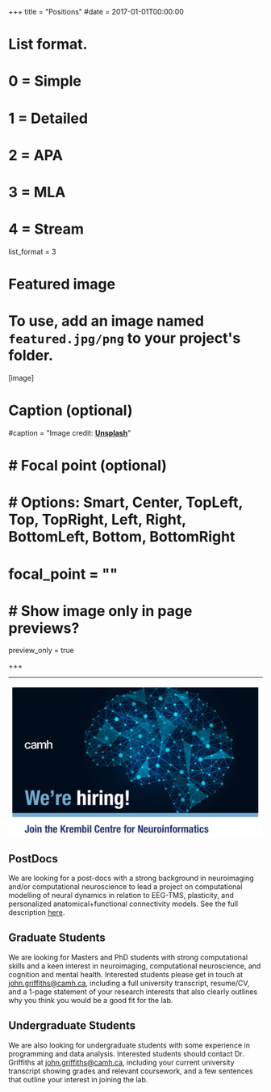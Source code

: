 +++
title = "Positions"
#date = 2017-01-01T00:00:00

# List format.
#   0 = Simple
#   1 = Detailed
#   2 = APA
#   3 = MLA
#   4 = Stream
list_format = 3

# Featured image
# To use, add an image named `featured.jpg/png` to your project's folder. 
[image]
  # Caption (optional)
  #caption = "Image credit: [**Unsplash**](https://unsplash.com/photos/CpkOjOcXdUY)"
  #  # Focal point (optional)
  #  # Options: Smart, Center, TopLeft, Top, TopRight, Left, Right, BottomLeft, Bottom, BottomRight
  #  focal_point = ""
  #  # Show image only in page previews?
  preview_only = true

+++

---


<img align="center" src="/img/KCNI_WereHiring.jpg" width="600" />

<br>

## PostDocs

We are looking for a post-docs with a strong background in neuroimaging and/or computational neuroscience to lead a project on computational modelling of neural dynamics in relation to EEG-TMS, plasticity, and personalized anatomical+functional connectivity models. See the full description [here](https://www.grifflab.com/files/KCNI_WBMG_PostDocAd_Feb2019.pdf).


## Graduate Students

We are looking for Masters and PhD students with strong computational skills and a keen interest in neuroimaging, computational neuroscience, and cognition and mental health. Interested students please get in touch at john.griffiths@camh.ca, including a full university transcript, resume/CV, and a 1-page statement of your research interests that also clearly outlines why you think you would be a good fit for the lab. 


## Undergraduate Students

We are also looking for undergraduate students with some experience in programming and data analysis. Interested students should contact Dr. Griffiths at john.griffiths@camh.ca, including your current university transcript showing grades and relevant coursework, and a few sentences that outline your interest in joining the lab. 



<meta name="twitter:image" content="https://www.grifflab.com/img/KCNI_WereHiring.jpg" >

